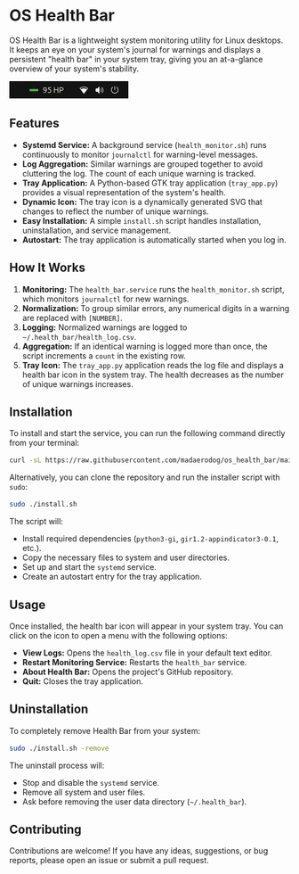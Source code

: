 # OS Health Bar

OS Health Bar is a lightweight system monitoring utility for Linux desktops. It keeps an eye on your system's journal for warnings and displays a persistent "health bar" in your system tray, giving you an at-a-glance overview of your system's stability.

![Health Bar Screenshot](screenshot.png)

## Features

*   **Systemd Service:** A background service (`health_monitor.sh`) runs continuously to monitor `journalctl` for warning-level messages.
*   **Log Aggregation:** Similar warnings are grouped together to avoid cluttering the log. The count of each unique warning is tracked.
*   **Tray Application:** A Python-based GTK tray application (`tray_app.py`) provides a visual representation of the system's health.
*   **Dynamic Icon:** The tray icon is a dynamically generated SVG that changes to reflect the number of unique warnings.
*   **Easy Installation:** A simple `install.sh` script handles installation, uninstallation, and service management.
*   **Autostart:** The tray application is automatically started when you log in.

## How It Works

1.  **Monitoring:** The `health_bar.service` runs the `health_monitor.sh` script, which monitors `journalctl` for new warnings.
2.  **Normalization:** To group similar errors, any numerical digits in a warning are replaced with `[NUMBER]`.
3.  **Logging:** Normalized warnings are logged to `~/.health_bar/health_log.csv`.
4.  **Aggregation:** If an identical warning is logged more than once, the script increments a `count` in the existing row.
5.  **Tray Icon:** The `tray_app.py` application reads the log file and displays a health bar icon in the system tray. The health decreases as the number of unique warnings increases.

## Installation

To install and start the service, you can run the following command directly from your terminal:

```bash
curl -sL https://raw.githubusercontent.com/madaerodog/os_health_bar/main/install.sh | sudo bash
```

Alternatively, you can clone the repository and run the installer script with `sudo`:

```bash
sudo ./install.sh
```

The script will:

*   Install required dependencies (`python3-gi`, `gir1.2-appindicator3-0.1`, etc.).
*   Copy the necessary files to system and user directories.
*   Set up and start the `systemd` service.
*   Create an autostart entry for the tray application.

## Usage

Once installed, the health bar icon will appear in your system tray. You can click on the icon to open a menu with the following options:

*   **View Logs:** Opens the `health_log.csv` file in your default text editor.
*   **Restart Monitoring Service:** Restarts the `health_bar` service.
*   **About Health Bar:** Opens the project's GitHub repository.
*   **Quit:** Closes the tray application.

## Uninstallation

To completely remove Health Bar from your system:

```bash
sudo ./install.sh -remove
```

The uninstall process will:

*   Stop and disable the `systemd` service.
*   Remove all system and user files.
*   Ask before removing the user data directory (`~/.health_bar`).

## Contributing

Contributions are welcome! If you have any ideas, suggestions, or bug reports, please open an issue or submit a pull request.